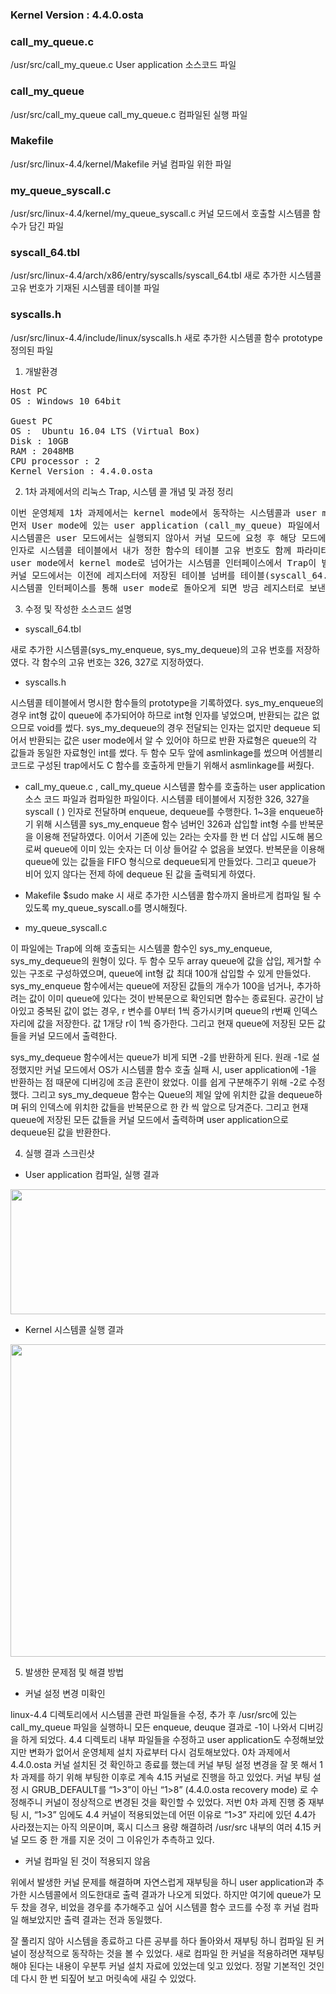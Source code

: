 
### Kernel Version : 4.4.0.osta

### call_my_queue.c 
/usr/src/call_my_queue.c 
User application 소스코드 파일

### call_my_queue
/usr/src/call_my_queue
call_my_queue.c 컴파일된 실행 파일

### Makefile
/usr/src/linux-4.4/kernel/Makefile
커널 컴파일 위한 파일 

### my_queue_syscall.c
/usr/src/linux-4.4/kernel/my_queue_syscall.c
커널 모드에서 호출할 시스템콜 함수가 담긴 파일

### syscall_64.tbl
/usr/src/linux-4.4/arch/x86/entry/syscalls/syscall_64.tbl
새로 추가한 시스템콜 고유 번호가 기재된 시스템콜 테이블 파일

### syscalls.h
/usr/src/linux-4.4/include/linux/syscalls.h
새로 추가한 시스템콜 함수 prototype 정의된 파일


1.	개발환경
<pre>
Host PC 
OS : Windows 10 64bit

Guest PC 
OS :  Ubuntu 16.04 LTS (Virtual Box)
Disk : 10GB
RAM : 2048MB
CPU processor : 2
Kernel Version : 4.4.0.osta
</pre>

2.	1차 과제에서의 리눅스 Trap, 시스템 콜 개념 및 과정 정리
<pre>
이번 운영체제 1차 과제에서는 kernel mode에서 동작하는 시스템콜과 user mode에서 동작하는 application 각각을 직접 만들어 함께 실행해보았다. 
먼저 User mode에 있는 user application (call_my_queue) 파일에서 직접 만들어 삽입한 시스템콜인 my_queue _syscall을 호출한다. 
시스템콜은 user 모드에서는 실행되지 않아서 커널 모드에 요청 후 해당 모드에서 직접 실행되어야 한다. 시스템콜을 커널 모드로 실행 요청하기 위해서는 syscall ( ) 함수를 이용하며, 
인자로 시스템콜 테이블에서 내가 정한 함수의 테이블 고유 번호도 함께 파라미터로 전달해준다. 전달된 테이블 넘버는 CPU의 레지스터에 저장되며, 
user mode에서 kernel mode로 넘어가는 시스템콜 인터페이스에서 Trap이 발생한다. Trap은 소프트웨어 인터럽트라고도 하며, user가 원하는 시스템콜을 커널 모드에서 실행할 준비를 한다. 
커널 모드에서는 이전에 레지스터에 저장된 테이블 넘버를 테이블(syscall_64.tbl)에서 찾아 user 대신 수행하게 된다. 시스템콜이 모두 수행되면 시스템콜 결과를 레지스터로 보낸다. 
시스템콜 인터페이스를 통해 user mode로 돌아오게 되면 방금 레지스터로 보낸 시스템콜 결과를 이용해 다음 연산 및 명령을 진행할 수 있다.
</pre>

3.	수정 및 작성한 소스코드 설명

*	syscall_64.tbl

   새로 추가한 시스템콜(sys_my_enqueue, sys_my_dequeue)의 고유 번호를 저장하였다. 각 함수의 고유 번호는 326, 327로 지정하였다.

* syscalls.h

시스템콜 테이블에서 명시한 함수들의 prototype을 기록하였다. sys_my_enqueue의 경우 int형 값이 queue에 추가되어야 하므로 int형 인자를 넣었으며, 반환되는 값은 없으므로 void를 썼다. sys_my_dequeue의 경우 전달되는 인자는 없지만 dequeue 되어서 반환되는 값은 user mode에서 알 수 있어야 하므로 반환 자료형은 queue의 각 값들과 동일한 자료형인 int를 썼다. 두 함수 모두 앞에 asmlinkage를 썼으며 어셈블리 코드로 구성된 trap에서도 C 함수를 호출하게 만들기 위해서 asmlinkage를 써줬다. 
 
* call_my_queue.c , call_my_queue
시스템콜 함수를 호출하는 user application 소스 코드 파일과 컴파일한 파일이다. 시스템콜 테이블에서 지정한 326, 327을 syscall ( ) 인자로 전달하며 enqueue, dequeue를 수행한다. 
 1~3을 enqueue하기 위해 시스템콜 sys_my_enqueue 함수 넘버인 326과 삽입할 int형 수를 반복문을 이용해 전달하였다. 이어서 기존에 있는 2라는 숫자를 한 번 더 삽입 시도해 봄으로써 queue에 이미 있는 숫자는 더 이상 들어갈 수 없음을 보였다. 
 반복문을 이용해 queue에 있는 값들을 FIFO 형식으로 dequeue되게 만들었다. 그리고 queue가 비어 있지 않다는 전제 하에 dequeue 된 값을 출력되게 하였다. 


* Makefile
$sudo make 시 새로 추가한 시스템콜 함수까지 올바르게 컴파일 될 수 있도록 my_queue_syscall.o를 명시해줬다.

* my_queue_syscall.c

이 파일에는 Trap에 의해 호출되는 시스템콜 함수인 sys_my_enqueue, sys_my_dequeue의 원형이 있다. 두 함수 모두 array queue에 값을 삽입, 제거할 수 있는 구조로 구성하였으며, queue에 int형 값 최대 100개 삽입할 수 있게 만들었다.   sys_my_enqueue 함수에서는 queue에 저장된 값들의 개수가 100을 넘거나, 추가하려는 값이 이미 queue에 있다는 것이 반복문으로 확인되면 함수는 종료된다. 공간이 남아있고 중복된 값이 없는 경우, r 변수를 0부터 1씩 증가시키며 queue의 r번째 인덱스 자리에 값을 저장한다. 값 1개당 r이 1씩 증가한다. 그리고 현재 queue에 저장된 모든 값들을 커널 모드에서 출력한다.

sys_my_dequeue 함수에서는 queue가 비게 되면 -2를 반환하게 된다. 원래 -1로 설정했지만 커널 모드에서 OS가 시스템콜 함수 호출 실패 시, user application에 -1을 반환하는 점 때문에 디버깅에 조금 혼란이 왔었다. 이를 쉽게 구분해주기 위해 -2로 수정했다. 그리고 sys_my_dequeue 함수는 Queue의 제일 앞에 위치한 값을 dequeue하며 뒤의 인덱스에 위치한 값들을 반복문으로 한 칸 씩 앞으로 당겨준다. 그리고 현재 queue에 저장된 모든 값들을 커널 모드에서 출력하며 user application으로 dequeue된 값을 반환한다.  


4.	실행 결과 스크린샷

* User application 컴파일, 실행 결과

 <p align="center">
  <img width="800" height="200" src="https://user-images.githubusercontent.com/80872528/134100981-26481fc7-4882-4445-905d-ea34d0381336.png">
</p>


* Kernel 시스템콜 실행 결과

 <p align="center">
  <img width="800" height="500" src="https://user-images.githubusercontent.com/80872528/134101027-43e1047e-140e-4dc1-b6e0-d484a2b85657.png">
</p>
  


5.	발생한 문제점 및 해결 방법

* 커널 설정 변경 미확인

linux-4.4 디렉토리에서 시스템콜 관련 파일들을 수정, 추가 후 /usr/src에 있는 call_my_queue 파일을 실행하니 모든 enqueue, deuque 결과로 -1이 나와서 디버깅을 하게 되었다. 4.4 디렉토리 내부 파일들을 수정하고 user application도 수정해보았지만 변화가 없어서 운영체제 설치 자료부터 다시 검토해보았다. 
0차 과제에서 4.4.0.osta 커널 설치된 것 확인하고 종료를 했는데 커널 부팅 설정 변경을 잘 못 해서 1차 과제를 하기 위해 부팅한 이후로 계속 4.15 커널로 진행을 하고 있었다. 커널 부팅 설정 시 GRUB_DEFAULT를 “1>3”이 아닌 “1>8” (4.4.0.osta recovery mode) 로 수정해주니 커널이 정상적으로 변경된 것을 확인할 수 있었다. 저번 0차 과제 진행 중 재부팅 시, “1>3” 임에도 4.4 커널이 적용되었는데 어떤 이유로 “1>3” 자리에 있던 4.4가 사라졌는지는 아직 의문이며, 혹시 디스크 용량 해결하려 /usr/src 내부의 여러 4.15 커널 모드 중 한 개를 지운 것이 그 이유인가 추측하고 있다.
 
* 커널 컴파일 된 것이 적용되지 않음

위에서 발생한 커널 문제를 해결하며 자연스럽게 재부팅을 하니 user application과 추가한 시스템콜에서 의도한대로 출력 결과가 나오게 되었다. 하지만 여기에 queue가 모두 찼을 경우, 비었을 경우를 추가해주고 싶어 시스템콜 함수 코드를 수정 후 커널 컴파일 해보았지만 출력 결과는 전과 동일했다. 

 잘 풀리지 않아 시스템을 종료하고 다른 공부를 하다 돌아와서 재부팅 하니 컴파일 된 커널이 정상적으로 동작하는 것을 볼 수 있었다. 새로 컴파일 한 커널을 적용하려면 재부팅 해야 된다는 내용이 우분투 커널 설치 자료에 있었는데 잊고 있었다. 정말 기본적인 것인데 다시 한 번 되짚어 보고 머릿속에 새길 수 있었다.
